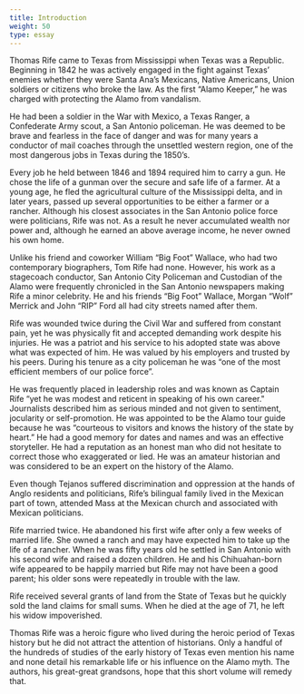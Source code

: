 ```yaml
---
title: Introduction
weight: 50
type: essay
---
```


Thomas Rife came to Texas from Mississippi when Texas was a Republic. Beginning in 1842 he was actively engaged in the fight against Texas’ enemies whether they were Santa Ana’s Mexicans, Native Americans, Union soldiers or citizens who broke the law. As the first “Alamo Keeper,” he was charged with protecting the Alamo from vandalism.

He had been a soldier in the War with Mexico, a Texas Ranger, a Confederate Army scout, a San Antonio policeman. He was deemed to be brave and fearless in the face of danger and was for many years a conductor of mail coaches through the unsettled western region, one of the most dangerous jobs in Texas during the 1850’s.

Every job he held between 1846 and 1894 required him to carry a gun. He chose the life of a gunman over the secure and safe life of a farmer. At a young age, he fled the agricultural culture of the Mississippi delta, and in later years, passed up several opportunities to be either a farmer or a rancher. Although his closest associates in the San Antonio police force were politicians, Rife was not. As a result he never accumulated wealth nor power and, although he earned an above average income, he never owned his own home.

Unlike his friend and coworker William “Big Foot” Wallace, who had two contemporary biographers, Tom Rife had none. However, his work as a stagecoach conductor, San Antonio City Policeman and Custodian of the Alamo were frequently chronicled in the San Antonio newspapers making Rife a minor celebrity. He and his friends “Big Foot” Wallace, Morgan “Wolf” Merrick and John “RIP” Ford all had city streets named after them.

Rife was wounded twice during the Civil War and suffered from constant pain, yet he was physically fit and accepted demanding work despite his injuries. He was a patriot and his service to his adopted state was above what was expected of him. He was valued by his employers and trusted by his peers. During his tenure as a city policeman he was “one of the most efficient members of our police force”.

He was frequently placed in leadership roles and was known as Captain Rife “yet he was modest and reticent in speaking of his own career." Journalists described him as serious minded and not given to sentiment, jocularity or self-promotion. He was appointed to be the Alamo tour guide because he was “courteous to visitors and knows the history of the state by heart.” He had a good memory for dates and names and was an effective storyteller. He had a reputation as an honest man who did not hesitate to correct those who exaggerated or lied. He was an amateur historian and was considered to be an expert on the history of the Alamo.

Even though Tejanos suffered discrimination and oppression at the hands of Anglo residents and politicians, Rife’s bilingual family lived in the Mexican part of town, attended Mass at the Mexican church and associated with Mexican politicians.

Rife married twice. He abandoned his first wife after only a few weeks of married life. She owned a ranch and may have expected him to take up the life of a rancher. When he was fifty years old he settled in San Antonio with his second wife and raised a dozen children. He and his Chihuahan-born wife appeared to be happily married but Rife may not have been a good parent; his older sons were repeatedly in trouble with the law.

Rife received several grants of land from the State of Texas but he quickly sold the land claims for small sums.  When he died at the age of 71, he left his widow impoverished.

Thomas Rife was a heroic figure who lived during the heroic period of Texas history but he did not attract the attention of historians. Only a handful of the hundreds of studies of the early history of Texas even mention his name and none detail his remarkable life or his influence on the Alamo myth. The authors, his great-great grandsons, hope that this short volume will remedy that.
